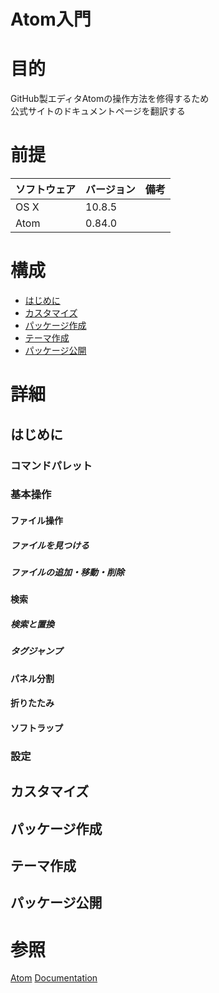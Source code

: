 Atom入門
=================

# 目的
GitHub製エディタAtomの操作方法を修得するため  
公式サイトのドキュメントページを翻訳する

# 前提
| ソフトウェア     | バージョン    | 備考         |
|:---------------|:-------------|:------------|
| OS X           |10.8.5        |             |
| Atom           |0.84.0        |             |

# 構成
+ [はじめに](#1)
+ [カスタマイズ](#2)
+ [パッケージ作成](#3)
+ [テーマ作成](#4)
+ [パッケージ公開](#5)
# 詳細
## <a name="1">はじめに</a>
### コマンドパレット
### 基本操作
#### ファイル操作
##### ファイルを見つける
##### ファイルの追加・移動・削除
#### 検索
##### 検索と置換
##### タグジャンプ
#### パネル分割
#### 折りたたみ
#### ソフトラップ
### 設定
## <a name="2">カスタマイズ</a>
## <a name="3">パッケージ作成</a>
## <a name="4">テーマ作成</a>
## <a name="5">パッケージ公開</a>
# 参照
[Atom](https://atom.io/)
[Documentation](https://atom.io/docs/latest/)
